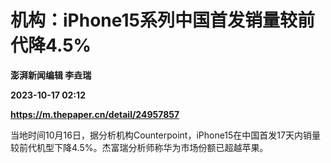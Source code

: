 # 机构：iPhone15系列中国首发销量较前代降4.5%
**澎湃新闻编辑 李垚瑞**

**2023-10-17 02:12**

**https://m.thepaper.cn/detail/24957857**

当地时间10月16日，据分析机构Counterpoint，iPhone15在中国首发17天内销量较前代机型下降4.5%。杰富瑞分析师称华为市场份额已超越苹果。